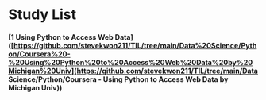 # Study List
#### [1 Using Python to Access Web Data]([https://github.com/stevekwon211/TIL/tree/main/Data%20Science/Python/Coursera%20-%20Using%20Python%20to%20Access%20Web%20Data%20by%20Michigan%20Univ](https://github.com/stevekwon211/TIL/tree/main/Data Science/Python/Coursera - Using Python to Access Web Data by Michigan Univ))
